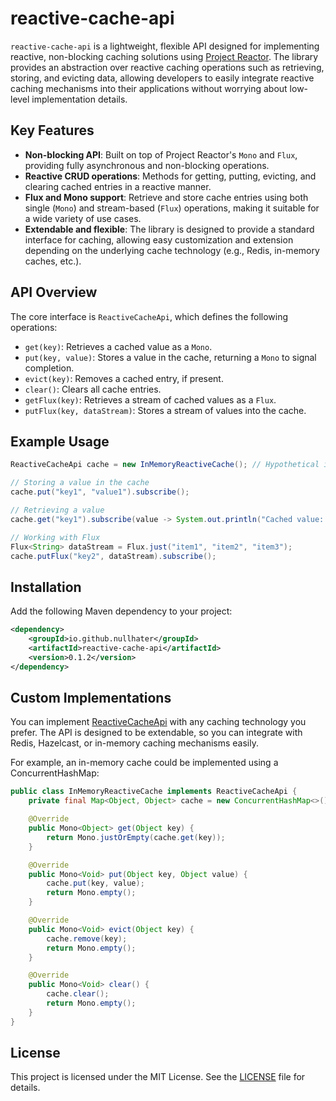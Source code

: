 # reactive-cache-api

`reactive-cache-api` is a lightweight, flexible API designed for implementing reactive, non-blocking caching solutions using [Project Reactor](https://projectreactor.io/). The library provides an abstraction over reactive caching operations such as retrieving, storing, and evicting data, allowing developers to easily integrate reactive caching mechanisms into their applications without worrying about low-level implementation details.

## Key Features

- **Non-blocking API**: Built on top of Project Reactor's `Mono` and `Flux`, providing fully asynchronous and non-blocking operations.
- **Reactive CRUD operations**: Methods for getting, putting, evicting, and clearing cached entries in a reactive manner.
- **Flux and Mono support**: Retrieve and store cache entries using both single (`Mono`) and stream-based (`Flux`) operations, making it suitable for a wide variety of use cases.
- **Extendable and flexible**: The library is designed to provide a standard interface for caching, allowing easy customization and extension depending on the underlying cache technology (e.g., Redis, in-memory caches, etc.).

## API Overview

The core interface is `ReactiveCacheApi`, which defines the following operations:

- `get(key)`: Retrieves a cached value as a `Mono`.
- `put(key, value)`: Stores a value in the cache, returning a `Mono` to signal completion.
- `evict(key)`: Removes a cached entry, if present.
- `clear()`: Clears all cache entries.
- `getFlux(key)`: Retrieves a stream of cached values as a `Flux`.
- `putFlux(key, dataStream)`: Stores a stream of values into the cache.

## Example Usage

```java
ReactiveCacheApi cache = new InMemoryReactiveCache(); // Hypothetical implementation

// Storing a value in the cache
cache.put("key1", "value1").subscribe();

// Retrieving a value
cache.get("key1").subscribe(value -> System.out.println("Cached value: " + value));

// Working with Flux
Flux<String> dataStream = Flux.just("item1", "item2", "item3");
cache.putFlux("key2", dataStream).subscribe();
```
## Installation
Add the following Maven dependency to your project:
```xml
<dependency>
    <groupId>io.github.nullhater</groupId>
    <artifactId>reactive-cache-api</artifactId>
    <version>0.1.2</version>
</dependency>
```

## Custom Implementations
You can implement [ReactiveCacheApi](src/main/java/io/github/nullhater/reactive/cache/api/ReactiveCacheApi.java) with any caching technology you prefer. The API is designed to be extendable, so you can integrate with Redis, Hazelcast, or in-memory caching mechanisms easily.

For example, an in-memory cache could be implemented using a ConcurrentHashMap:
```java
public class InMemoryReactiveCache implements ReactiveCacheApi {
    private final Map<Object, Object> cache = new ConcurrentHashMap<>();

    @Override
    public Mono<Object> get(Object key) {
        return Mono.justOrEmpty(cache.get(key));
    }

    @Override
    public Mono<Void> put(Object key, Object value) {
        cache.put(key, value);
        return Mono.empty();
    }

    @Override
    public Mono<Void> evict(Object key) {
        cache.remove(key);
        return Mono.empty();
    }

    @Override
    public Mono<Void> clear() {
        cache.clear();
        return Mono.empty();
    }
}
```

## License
This project is licensed under the MIT License. See the [LICENSE](LICENSE) file for details.